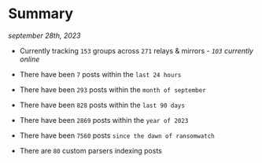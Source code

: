 
# Summary
_september 28th, 2023_

- Currently tracking `153` groups across `271` relays & mirrors - _`103` currently online_

- There have been `7` posts within the `last 24 hours`

- There have been `293` posts within the `month of september`

- There have been `828` posts within the `last 90 days`

- There have been `2869` posts within the `year of 2023`

- There have been `7560` posts `since the dawn of ransomwatch`

- There are `80` custom parsers indexing posts

